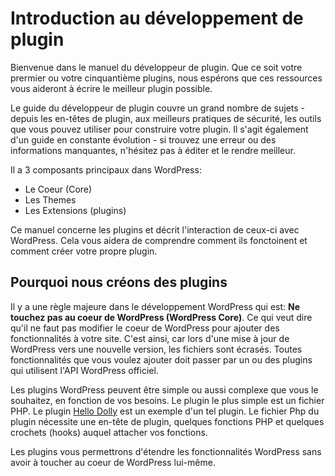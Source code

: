 # Introduction au développement de plugin

Bienvenue dans le manuel du développeur de plugin. Que ce soit votre prermier ou
votre cinquantième plugins, nous espérons que ces ressources vous aideront à
écrire le meilleur plugin possible.

Le guide du développeur de plugin couvre un grand nombre de sujets - depuis les
en-têtes de plugin, aux meilleurs pratiques de sécurité, les outils que vous
pouvez utiliser pour construire votre plugin. Il s'agit également d'un guide
en constante évolution - si trouvez une erreur ou des informations manquantes,
n'hésitez pas à éditer et le rendre meilleur.

Il a 3 composants principaux dans WordPress:
- Le Coeur (Core)
- Les Themes
- Les Extensions (plugins)

Ce manuel concerne les plugins et décrit l'interaction de ceux-ci avec WordPress.
Cela vous aidera de comprendre comment ils fonctoinent et comment créer votre
propre plugin.

## Pourquoi nous créons des plugins

Il y a une règle majeure dans le développement WordPress qui est: **Ne touchez
pas au coeur de WordPress (WordPress Core)**. Ce qui veut dire qu'il ne faut pas
modifier le coeur de WordPress pour ajouter des fonctionnalités à votre site.
C'est ainsi, car lors d'une mise à jour de WordPress vers une nouvelle version,
les fichiers sont écrasés. Toutes fonctionnalités que vous voulez ajouter doit
passer par un ou des plugins qui utilisent l'API WordPress officiel.

Les plugins WordPress peuvent être simple ou aussi complexe que vous le souhaitez,
en fonction de vos besoins. Le plugin le plus simple est un fichier PHP.
Le plugin [Hello Dolly][0] est un exemple d'un tel plugin.
Le fichier Php du plugin nécessite une en-tête de plugin, quelques fonctions PHP
et quelques crochets (hooks) auquel attacher vos fonctions.

[0]: https://wordpress.org/plugins/hello-dolly/

Les plugins vous permettrons d'étendre les fonctionnalités WordPress sans avoir
à toucher au coeur de WordPress lui-même.
